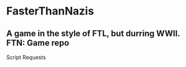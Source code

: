 # FasterThanNazis
A game in the style of FTL, but durring WWII.
FTN: Game repo
-------------------------------
Script Requests

